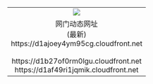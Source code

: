 ﻿<table>
  <tr></tr>
  <tr><td colspan=2 align=center><img src="https://d1ajoey4ym95cg.cloudfront.net/Up/oGate.jpg" /></td></tr>
  <tr><td colspan=2 align=center>网门动态网址<br/>(最新)
<br>https://d1ajoey4ym95cg.cloudfront.net
<br/>
<br>https://d1b27of0rm0lgu.cloudfront.net
<br>https://d1af49ri1jqmik.cloudfront.net
    </td>
  </tr>
</table>
